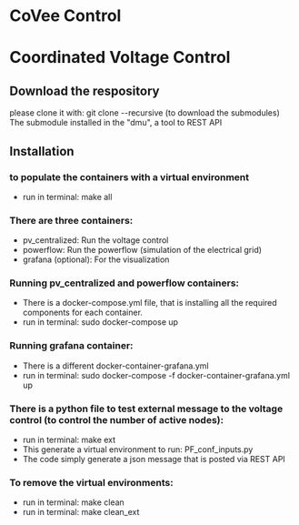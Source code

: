 # CoVee Control
# Coordinated Voltage Control


## Download the respository
please clone it with: git clone --recursive <ssh-link>  (to download the submodules) 
The submodule installed in the "dmu", a tool to REST API

## Installation

### to populate the containers with a virtual environment
- run in terminal: make all

### There are three containers:
- pv_centralized: Run the voltage control
- powerflow:  Run the powerflow (simulation of the electrical grid)
- grafana (optional):  For the visualization


### Running pv_centralized and powerflow containers:
- There is a docker-compose.yml file, that is installing all the required components for each container.
- run in terminal: sudo docker-compose up

### Running grafana container:
- There is a different docker-container-grafana.yml
- run in terminal: sudo docker-compose -f docker-container-grafana.yml up

### There is a python file to test external message to the voltage control (to control the number of active nodes):
- run in terminal: make ext
- This generate a virtual environment to run: PF_conf_inputs.py
- The code simply generate a json message that is posted via REST API


### To remove the virtual environments:
- run in terminal: make clean
- run in terminal: make clean_ext
